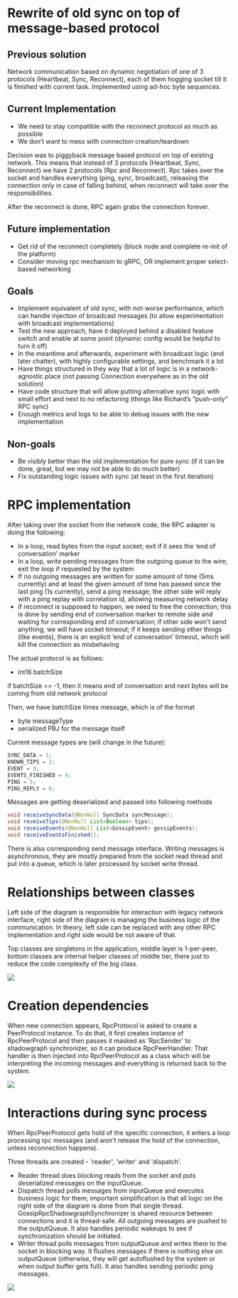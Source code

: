 # Rewrite of old sync on top of message-based protocol

## Previous solution

Network communication based on dynamic negotiation of one of 3 protocols (Heartbeat, Sync, Reconnect), each of them hogging socket till it is finished with current task. Implemented using ad-hoc byte sequences.

## Current Implementation

- We need to stay compatible with the reconnect protocol as much as possible
- We don’t want to mess with connection creation/teardown

Decision was to piggyback message based protocol on top of existing network. This means that instead of 3 protocols (Heartbeat, Sync, Reconnect) we have 2 protocols (Rpc and Reconnect). Rpc takes over the socket and handles everything (ping, sync, broadcast), releasing the connection only in case of falling behind, when reconnect will take over the responsibilities.

After the reconnect is done, RPC again grabs the connection forever.

## Future implementation

- Get rid of the reconnect completely (block node and complete re-init of the platform)
- Consider moving rpc mechanism to gRPC, OR implement proper select-based networking

## Goals

- Implement equivalent of old sync, with not-worse performance, which can handle injection of broadcast messages (to allow experimentation with broadcast implementations)
- Test the new approach, have it deployed behind a disabled feature switch and enable at some point (dynamic config would be helpful to turn it off)
- In the meantime and afterwards, experiment with broadcast logic (and later chatter), with highly configurable settings, and benchmark it a lot
- Have things structured in they way that a lot of logic is in a network-agnostic place (not passing Connection everywhere as in the old solution)
- Have code structure that will allow putting alternative sync logic with small effort and next to no refactoring (things like Richard’s “push-only” RPC sync)
- Enough metrics and logs to be able to debug issues with the new implementation

## Non-goals

- Be visibly better than the old implementation for pure sync (if it can be done, great, but we may not be able to do much better)
- Fix outstanding logic issues with sync (at least in the first iteration)

# RPC implementation

After taking over the socket from the network code, the RPC adapter is doing the following:

- In a loop, read bytes from the input socket; exit if it sees the ‘end of conversation’ marker
- In a loop, write pending messages from the outgoing queue to the wire; exit the loop if requested by the system
- If no outgoing messages are written for some amount of time (5ms currently) and at least the given amount of time has passed since the last ping (1s currently), send a ping message; the other side will reply with a ping replay with correlation id, allowing measuring network delay
- if reconnect is supposed to happen, we need to free the connection; this is done by sending end of conversation marker to remote side and waiting for corresponding end of conversation; if other side won’t send anything, we will have socket timeout; if it keeps sending other things (like events), there is an explicit ‘end of conversation’ timeout, which will kill the connection as misbehaving

The actual protocol is as follows:

- int16 batchSize

if batchSize == -1, then it means end of conversation and next bytes will be coming from old network protocol

Then, we have batchSize times message, which is of the format

- byte messageType
- serialized PBJ for the message itself

Current message types are (will change in the future):

```jsx
SYNC_DATA = 1;
KNOWN_TIPS = 2;
EVENT = 3;
EVENTS_FINISHED = 4;
PING = 5;
PING_REPLY = 6;
```

Messages are getting deserialized and passed into following methods

```java
void receiveSyncData(@NonNull SyncData syncMessage);
void receiveTips(@NonNull List<Boolean> tips);
void receiveEvents(@NonNull List<GossipEvent> gossipEvents);
void receiveEventsFinished();
```

There is also corresponding send message interface. Writing messages is asynchronous, they are mostly prepared from the socket read thread and put into a queue, which is later processed by socket write thread.

# Relationships between classes

Left side of the diagram is responsible for interaction with legacy network interface, right side of the diagram is managing the business logic of the communication. In theory, left side can be replaced with any other RPC implementation and right side would be not aware of that.

Top classes are singletons in the application, middle layer is 1-per-peer, bottom classes are internal helper classes of middle tier, there just to reduce the code complexity of the big class.

<img src="rpc-gossip-RuntimeRelationship.png"/>

# Creation dependencies

When new connection appears, RpcProtocol is asked to create a PeerProtocol instance. To do that, it first creates instance of RpcPeerProtocol and then passes it masked as 'RpcSender' to shadowgraph synchronizer, so it can produce RpcPeerHandler. That handler is then injected into RpcPeerProtocol as a class which will be interpreting the incoming messages and everything is returned back to the system.

<img src="rpc-gossip-Creation.drawio.png"/>

# Interactions during sync process

When RpcPeerProtocol gets hold of the specific connection, it enters a loop processing rpc messages (and won't release the hold of the connection, unless reconnection happens).

Three threads are created - 'reader', 'writer' and 'dispatch'.
* Reader thread does blocking reads from the socket and puts deserialized messages on the inputQueue.
* Dispatch thread polls messages from inputQueue and executes business logic for them; important simplification is that all logic on the right side of the diagram is done from that single thread. GossipRpcShadowgraphSynchronizer is shared resource between connections and it is thread-safe. All outgoing messages are pushed to the outputQueue. It also handles periodic wakeups to see if synchronization should be initiated.
* Writer thread polls messages from outputQueue and writes them to the socket in blocking way. It flushes messages if there is nothing else on outputQueue (otherwise, they will get autoflushed by the system or when output buffer gets full). It also handles sending periodic ping messages.

<img src="rpc-gossip-SyncCommunication.drawio.png"/>
